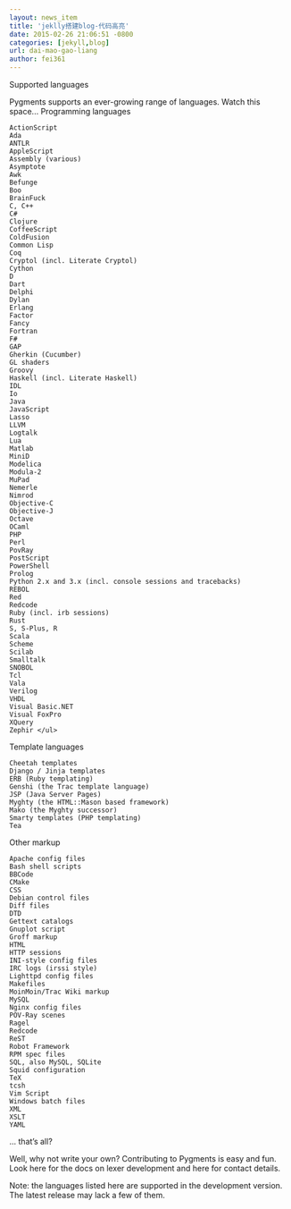 ```yaml
---
layout: news_item
title: 'jeklly搭建blog-代码高亮'
date: 2015-02-26 21:06:51 -0800
categories: [jekyll,blog]
url: dai-mao-gao-liang
author: fei361
---
```


Supported languages

Pygments supports an ever-growing range of languages. Watch this space...
Programming languages

    ActionScript
    Ada
    ANTLR
    AppleScript
    Assembly (various)
    Asymptote
    Awk
    Befunge
    Boo
    BrainFuck
    C, C++
    C#
    Clojure
    CoffeeScript
    ColdFusion
    Common Lisp
    Coq
    Cryptol (incl. Literate Cryptol)
    Cython
    D
    Dart
    Delphi
    Dylan
    Erlang
    Factor
    Fancy
    Fortran
    F#
    GAP
    Gherkin (Cucumber)
    GL shaders
    Groovy
    Haskell (incl. Literate Haskell)
    IDL
    Io
    Java
    JavaScript
    Lasso
    LLVM
    Logtalk
    Lua
    Matlab
    MiniD
    Modelica
    Modula-2
    MuPad
    Nemerle
    Nimrod
    Objective-C
    Objective-J
    Octave
    OCaml
    PHP
    Perl
    PovRay
    PostScript
    PowerShell
    Prolog
    Python 2.x and 3.x (incl. console sessions and tracebacks)
    REBOL
    Red
    Redcode
    Ruby (incl. irb sessions)
    Rust
    S, S-Plus, R
    Scala
    Scheme
    Scilab
    Smalltalk
    SNOBOL
    Tcl
    Vala
    Verilog
    VHDL
    Visual Basic.NET
    Visual FoxPro
    XQuery
    Zephir </ul>

Template languages

    Cheetah templates
    Django / Jinja templates
    ERB (Ruby templating)
    Genshi (the Trac template language)
    JSP (Java Server Pages)
    Myghty (the HTML::Mason based framework)
    Mako (the Myghty successor)
    Smarty templates (PHP templating)
    Tea

Other markup

    Apache config files
    Bash shell scripts
    BBCode
    CMake
    CSS
    Debian control files
    Diff files
    DTD
    Gettext catalogs
    Gnuplot script
    Groff markup
    HTML
    HTTP sessions
    INI-style config files
    IRC logs (irssi style)
    Lighttpd config files
    Makefiles
    MoinMoin/Trac Wiki markup
    MySQL
    Nginx config files
    POV-Ray scenes
    Ragel
    Redcode
    ReST
    Robot Framework
    RPM spec files
    SQL, also MySQL, SQLite
    Squid configuration
    TeX
    tcsh
    Vim Script
    Windows batch files
    XML
    XSLT
    YAML

... that’s all?

Well, why not write your own? Contributing to Pygments is easy and fun. Look here for the docs on lexer development and here for contact details.

Note: the languages listed here are supported in the development version. The latest release may lack a few of them.
